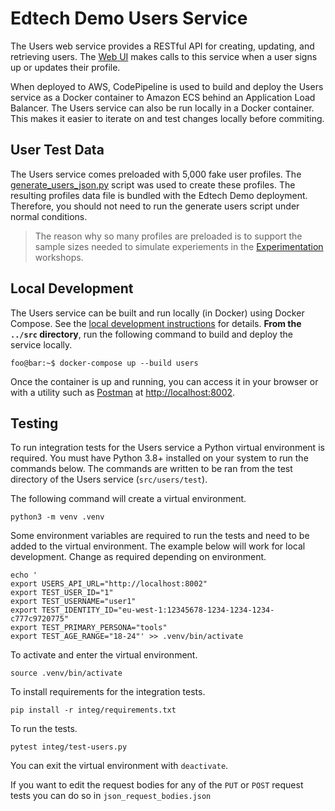 # Edtech Demo Users Service

The Users web service provides a RESTful API for creating, updating, and retrieving users. The [Web UI](../web-ui) makes calls to this service when a user signs up or updates their profile.

When deployed to AWS, CodePipeline is used to build and deploy the Users service as a Docker container to Amazon ECS behind an Application Load Balancer. The Users service can also be run locally in a Docker container. This makes it easier to iterate on and test changes locally before commiting.

## User Test Data

The Users service comes preloaded with 5,000 fake user profiles. The [generate_users_json.py](../../generators/generate_users_json.py) script was used to create these profiles. The resulting profiles data file is bundled with the Edtech Demo deployment. Therefore, you should not need to run the generate users script under normal conditions.

> The reason why so many profiles are preloaded is to support the sample sizes needed to simulate experiements in the [Experimentation](../../workshop/3-Experimentation/3.1-Overview.ipynb) workshops.

## Local Development

The Users service can be built and run locally (in Docker) using Docker Compose. See the [local development instructions](../) for details. **From the `../src` directory**, run the following command to build and deploy the service locally.

```console
foo@bar:~$ docker-compose up --build users
```

Once the container is up and running, you can access it in your browser or with a utility such as [Postman](https://www.postman.com/) at [http://localhost:8002](http://localhost:8002).

## Testing
To run integration tests for the Users service a Python virtual environment is required. You must have Python 3.8+ installed on your system to run the commands below. The commands are written to be ran from the test directory of the Users service (`src/users/test`).

The following command will create a virtual environment. 
```console
python3 -m venv .venv
```

Some environment variables are required to run the tests and need to be added to the virtual environment. The example below will work for local development. Change as required depending on environment.
```console
echo '
export USERS_API_URL="http://localhost:8002"
export TEST_USER_ID="1"
export TEST_USERNAME="user1"
export TEST_IDENTITY_ID="eu-west-1:12345678-1234-1234-1234-c777c9720775"
export TEST_PRIMARY_PERSONA="tools"
export TEST_AGE_RANGE="18-24"' >> .venv/bin/activate
```

To activate and enter the virtual environment.
```console
source .venv/bin/activate
```

To install requirements for the integration tests.
```console
pip install -r integ/requirements.txt
```

To run the tests.
```console
pytest integ/test-users.py
```

You can exit the virtual environment with `deactivate`.

If you want to edit the request bodies for any of the `PUT` or `POST` request tests you can do so in `json_request_bodies.json`